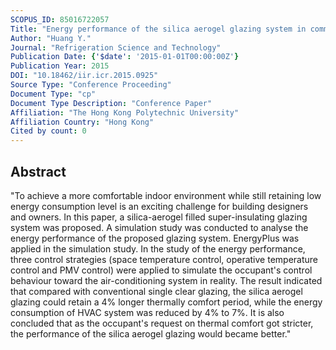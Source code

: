 ```yaml
---
SCOPUS_ID: 85016722057
Title: "Energy performance of the silica aerogel glazing system in commercial building of Hong Kong"
Author: "Huang Y."
Journal: "Refrigeration Science and Technology"
Publication Date: {'$date': '2015-01-01T00:00:00Z'}
Publication Year: 2015
DOI: "10.18462/iir.icr.2015.0925"
Source Type: "Conference Proceeding"
Document Type: "cp"
Document Type Description: "Conference Paper"
Affiliation: "The Hong Kong Polytechnic University"
Affiliation Country: "Hong Kong"
Cited by count: 0
---
```


## Abstract
"To achieve a more comfortable indoor environment while still retaining low energy consumption level is an exciting challenge for building designers and owners. In this paper, a silica-aerogel filled super-insulating glazing system was proposed. A simulation study was conducted to analyse the energy performance of the proposed glazing system. EnergyPlus was applied in the simulation study. In the study of the energy performance, three control strategies (space temperature control, operative temperature control and PMV control) were applied to simulate the occupant's control behaviour toward the air-conditioning system in reality. The result indicated that compared with conventional single clear glazing, the silica aerogel glazing could retain a 4% longer thermally comfort period, while the energy consumption of HVAC system was reduced by 4% to 7%. It is also concluded that as the occupant's request on thermal comfort got stricter, the performance of the silica aerogel glazing would became better."
